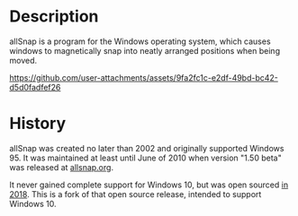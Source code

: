 # Description

allSnap is a program for the Windows operating system, which causes windows to magnetically snap into neatly arranged positions when being moved.

https://github.com/user-attachments/assets/9fa2fc1c-e2df-49bd-bc42-d5d0fadfef26

# History

allSnap was created no later than 2002 and originally supported Windows 95.  It was maintained at least until June of 2010 when version "1.50 beta" was released at [allsnap.org](https://web.archive.org/web/20121009232921/http://www.allsnap.org:80/).

It never gained complete support for Windows 10, but was open sourced [in 2018](https://github.com/iheckman/allsnap/commit/45bd723081091f71659d9ce51223935f4752e446).  This is a fork of that open source release, intended to support Windows 10.
